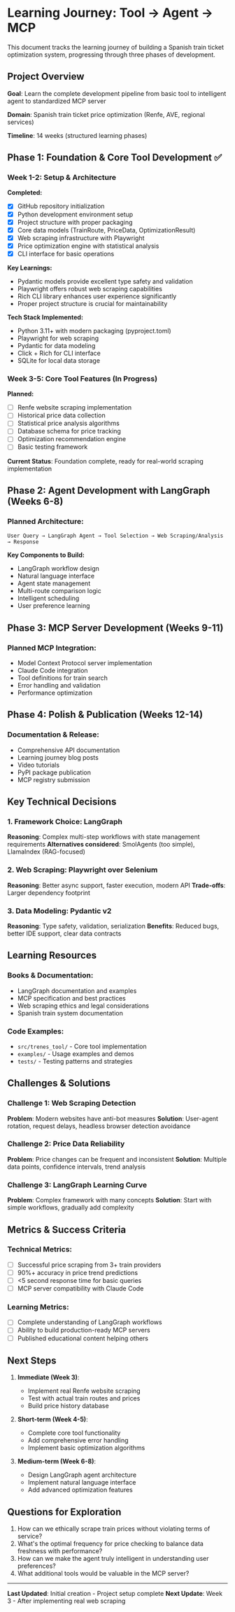 # Learning Journey: Tool → Agent → MCP

This document tracks the learning journey of building a Spanish train ticket optimization system, progressing through three phases of development.

## Project Overview

**Goal**: Learn the complete development pipeline from basic tool to intelligent agent to standardized MCP server

**Domain**: Spanish train ticket price optimization (Renfe, AVE, regional services)

**Timeline**: 14 weeks (structured learning phases)

## Phase 1: Foundation & Core Tool Development ✅

### Week 1-2: Setup & Architecture

**Completed:**
- [x] GitHub repository initialization
- [x] Python development environment setup
- [x] Project structure with proper packaging
- [x] Core data models (TrainRoute, PriceData, OptimizationResult)
- [x] Web scraping infrastructure with Playwright
- [x] Price optimization engine with statistical analysis
- [x] CLI interface for basic operations

**Key Learnings:**
- Pydantic models provide excellent type safety and validation
- Playwright offers robust web scraping capabilities
- Rich CLI library enhances user experience significantly
- Proper project structure is crucial for maintainability

**Tech Stack Implemented:**
- Python 3.11+ with modern packaging (pyproject.toml)
- Playwright for web scraping
- Pydantic for data modeling
- Click + Rich for CLI interface
- SQLite for local data storage

### Week 3-5: Core Tool Features (In Progress)

**Planned:**
- [ ] Renfe website scraping implementation
- [ ] Historical price data collection
- [ ] Statistical price analysis algorithms
- [ ] Database schema for price tracking
- [ ] Optimization recommendation engine
- [ ] Basic testing framework

**Current Status**: Foundation complete, ready for real-world scraping implementation

## Phase 2: Agent Development with LangGraph (Weeks 6-8)

### Planned Architecture:
```
User Query → LangGraph Agent → Tool Selection → Web Scraping/Analysis → Response
```

**Key Components to Build:**
- LangGraph workflow design
- Natural language interface
- Agent state management
- Multi-route comparison logic
- Intelligent scheduling
- User preference learning

## Phase 3: MCP Server Development (Weeks 9-11)

### Planned MCP Integration:
- Model Context Protocol server implementation
- Claude Code integration
- Tool definitions for train search
- Error handling and validation
- Performance optimization

## Phase 4: Polish & Publication (Weeks 12-14)

### Documentation & Release:
- Comprehensive API documentation
- Learning journey blog posts
- Video tutorials
- PyPI package publication
- MCP registry submission

## Key Technical Decisions

### 1. Framework Choice: LangGraph
**Reasoning**: Complex multi-step workflows with state management requirements
**Alternatives considered**: SmolAgents (too simple), LlamaIndex (RAG-focused)

### 2. Web Scraping: Playwright over Selenium
**Reasoning**: Better async support, faster execution, modern API
**Trade-offs**: Larger dependency footprint

### 3. Data Modeling: Pydantic v2
**Reasoning**: Type safety, validation, serialization
**Benefits**: Reduced bugs, better IDE support, clear data contracts

## Learning Resources

### Books & Documentation:
- LangGraph documentation and examples
- MCP specification and best practices
- Web scraping ethics and legal considerations
- Spanish train system documentation

### Code Examples:
- `src/trenes_tool/` - Core tool implementation
- `examples/` - Usage examples and demos
- `tests/` - Testing patterns and strategies

## Challenges & Solutions

### Challenge 1: Web Scraping Detection
**Problem**: Modern websites have anti-bot measures
**Solution**: User-agent rotation, request delays, headless browser detection avoidance

### Challenge 2: Price Data Reliability
**Problem**: Price changes can be frequent and inconsistent
**Solution**: Multiple data points, confidence intervals, trend analysis

### Challenge 3: LangGraph Learning Curve
**Problem**: Complex framework with many concepts
**Solution**: Start with simple workflows, gradually add complexity

## Metrics & Success Criteria

### Technical Metrics:
- [ ] Successful price scraping from 3+ train providers
- [ ] 90%+ accuracy in price trend predictions
- [ ] <5 second response time for basic queries
- [ ] MCP server compatibility with Claude Code

### Learning Metrics:
- [ ] Complete understanding of LangGraph workflows
- [ ] Ability to build production-ready MCP servers
- [ ] Published educational content helping others

## Next Steps

1. **Immediate (Week 3)**:
   - Implement real Renfe website scraping
   - Test with actual train routes and prices
   - Build price history database

2. **Short-term (Week 4-5)**:
   - Complete core tool functionality
   - Add comprehensive error handling
   - Implement basic optimization algorithms

3. **Medium-term (Week 6-8)**:
   - Design LangGraph agent architecture
   - Implement natural language interface
   - Add advanced optimization features

## Questions for Exploration

1. How can we ethically scrape train prices without violating terms of service?
2. What's the optimal frequency for price checking to balance data freshness with performance?
3. How can we make the agent truly intelligent in understanding user preferences?
4. What additional tools would be valuable in the MCP server?

---

**Last Updated**: Initial creation - Project setup complete
**Next Update**: Week 3 - After implementing real web scraping